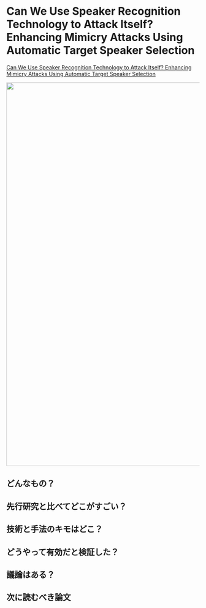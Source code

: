 # Can We Use Speaker Recognition Technology to Attack Itself? Enhancing Mimicry Attacks Using Automatic Target Speaker Selection
[Can We Use Speaker Recognition Technology to Attack Itself? Enhancing Mimicry Attacks Using Automatic Target Speaker Selection](https://arxiv.org/abs/1811.03790)

 <img src = "画像リンク" width=1000>

## どんなもの？


## 先行研究と比べてどこがすごい？


## 技術と手法のキモはどこ？


## どうやって有効だと検証した？


## 議論はある？


## 次に読むべき論文


